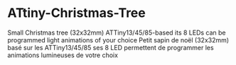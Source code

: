 # ATtiny-Christmas-Tree
Small Christmas tree (32x32mm) ATTiny13/45/85-based 
its 8 LEDs can be programmed light animations of your choice
Petit sapin de noël (32x32mm) basé sur les ATTiny13/45/85 
ses 8 LED permettent de programmer les animations lumineuses de votre choix
